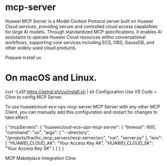 # mcp-server

Huawei MCP Server is a Model Context Protocol server built on Huawei Cloud services, providing secure and controlled cloud access capabilities for large AI models. Through standardized MCP specifications, it enables AI assistants to operate Huawei Cloud resources within conversational workflows, supporting core services including ECS, OBS, GaussDB, and other widely-used cloud products.


Prepare
Install uv

# On macOS and Linux.
curl -LsSf https://astral.sh/uv/install.sh | sh
Configuration
Use VS Code + Cline to config MCP Server.

To use huaweicloud-ecs-ops-mcp-server MCP Server with any other MCP Client, you can manually add this configuration and restart for changes to take effect:

{
  "mcpServers": {
    "huaweicloud-ecs-ops-mcp-server": {
      "timeout": 600,
      "command": "uv",
      "args": [
            "--directory",
            "/projects/lhw/hc_mcp_servers/mcp-server/src",
            "run",
            "server.py"
      ],
      "env": {
        "HUAWEI_CLOUD_AK": "Your Access Key AK",
        "HUAWEI_CLOUD_SK": "Your Access Key SK"
      }
    }
  }
}

MCP Maketplace Integration
Cline